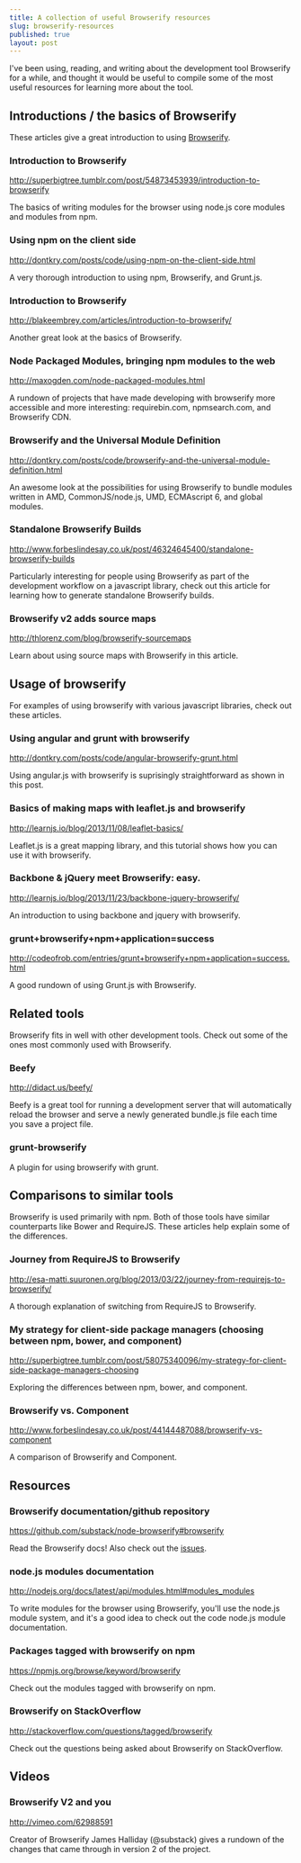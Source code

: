 ```yaml
---
title: A collection of useful Browserify resources
slug: browserify-resources
published: true
layout: post
---
```


I've been using, reading, and writing about the development tool Browserify for a while, and thought it would be useful to compile some of the most useful resources for learning more about the tool.

## Introductions / the basics of Browserify

These articles give a great introduction to using [Browserify](https://github.com/substack/node-browserify).

### Introduction to Browserify
http://superbigtree.tumblr.com/post/54873453939/introduction-to-browserify

The basics of writing modules for the browser using node.js core modules and modules from npm.

### Using npm on the client side
http://dontkry.com/posts/code/using-npm-on-the-client-side.html

A very thorough introduction to using npm, Browserify, and Grunt.js.

### Introduction to Browserify
http://blakeembrey.com/articles/introduction-to-browserify/

Another great look at the basics of Browserify.

### Node Packaged Modules, bringing npm modules to the web
http://maxogden.com/node-packaged-modules.html

A rundown of projects that have made developing with browserify more accessible and more interesting: requirebin.com, npmsearch.com, and Browserify CDN.

### Browserify and the Universal Module Definition
http://dontkry.com/posts/code/browserify-and-the-universal-module-definition.html

An awesome look at the possibilities for using Browserify to bundle modules written in AMD, CommonJS/node.js, UMD, ECMAscript 6, and global modules. 

### Standalone Browserify Builds
http://www.forbeslindesay.co.uk/post/46324645400/standalone-browserify-builds

Particularly interesting for people using Browserify as part of the development workflow on a javascript library, check out this article for learning how to generate standalone Browserify builds.

### Browserify v2 adds source maps
http://thlorenz.com/blog/browserify-sourcemaps

Learn about using source maps with Browserify in this article.


## Usage of browserify

For examples of using browserify with various javascript libraries, check out these articles.

### Using angular and grunt with browserify
http://dontkry.com/posts/code/angular-browserify-grunt.html

Using angular.js with browserify is suprisingly straightforward as shown in this post.

### Basics of making maps with leaflet.js and browserify
http://learnjs.io/blog/2013/11/08/leaflet-basics/

Leaflet.js is a great mapping library, and this tutorial shows how you can use it with browserify.

### Backbone & jQuery meet Browserify: easy.
http://learnjs.io/blog/2013/11/23/backbone-jquery-browserify/

An introduction to using backbone and jquery with browserify.

### grunt+browserify+npm+application=success
http://codeofrob.com/entries/grunt+browserify+npm+application=success.html

A good rundown of using Grunt.js with Browserify.

## Related tools

Browserify fits in well with other development tools. Check out some of the ones most commonly used with Browserify.

### Beefy
http://didact.us/beefy/

Beefy is a great tool for running a development server that will automatically reload the browser and serve a newly generated bundle.js file each time you save a project file.

### grunt-browserify

A plugin for using browserify with grunt.

## Comparisons to similar tools

Browserify is used primarily with npm. Both of those tools have similar counterparts like Bower and RequireJS. These articles help explain some of the differences.

### Journey from RequireJS to Browserify
http://esa-matti.suuronen.org/blog/2013/03/22/journey-from-requirejs-to-browserify/

A thorough explanation of switching from RequireJS to Browserify.

### My strategy for client-side package managers (choosing between npm, bower, and component)
http://superbigtree.tumblr.com/post/58075340096/my-strategy-for-client-side-package-managers-choosing

Exploring the differences between npm, bower, and component.

### Browserify vs. Component
http://www.forbeslindesay.co.uk/post/44144487088/browserify-vs-component

A comparison of Browserify and Component.

## Resources



### Browserify documentation/github repository
https://github.com/substack/node-browserify#browserify

Read the Browserify docs! Also check out the [issues](https://github.com/substack/node-browserify/issues).

### node.js modules documentation
http://nodejs.org/docs/latest/api/modules.html#modules_modules

To write modules for the browser using Browserify, you'll use the node.js module system, and it's a good idea to check out the code node.js module documentation.

### Packages tagged with browserify on npm
https://npmjs.org/browse/keyword/browserify

Check out the modules tagged with browserify on npm.

### Browserify on StackOverflow
http://stackoverflow.com/questions/tagged/browserify

Check out the questions being asked about Browserify on StackOverflow.

## Videos

### Browserify V2 and you
http://vimeo.com/62988591

Creator of Browserify James Halliday (@substack) gives a rundown of the changes that came through in version 2 of the project.
